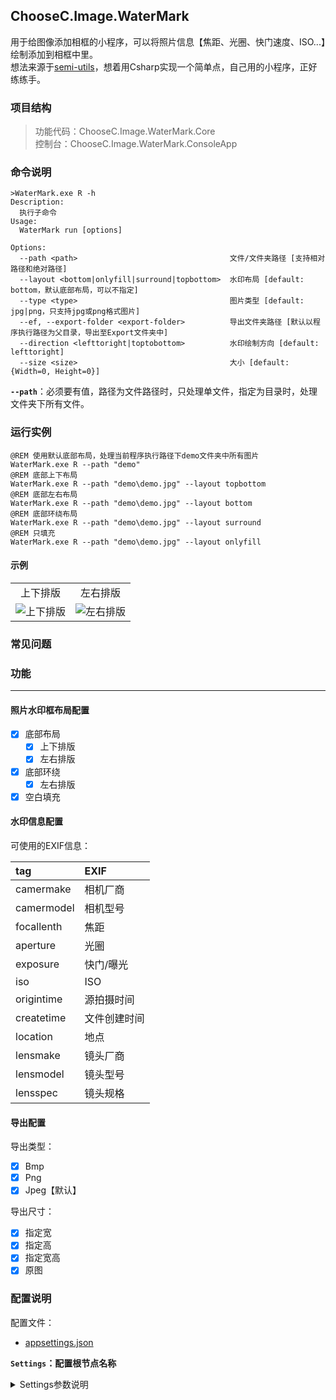## ChooseC.Image.WaterMark

用于给图像添加相框的小程序，可以将照片信息【焦距、光圈、快门速度、ISO...】绘制添加到相框中里。  
想法来源于[semi-utils](https://github.com/leslievan/semi-utils)，想着用Csharp实现一个简单点，自己用的小程序，正好练练手。

### 项目结构

>功能代码：ChooseC.Image.WaterMark.Core  
控制台：ChooseC.Image.WaterMark.ConsoleApp 

### 命令说明

``` SHELL
>WaterMark.exe R -h
Description:
  执行子命令
Usage:
  WaterMark run [options]

Options:
  --path <path>                                  文件/文件夹路径 [支持相对路径和绝对路径]
  --layout <bottom|onlyfill|surround|topbottom>  水印布局 [default: bottom，默认底部布局，可以不指定]
  --type <type>                                  图片类型 [default: jpg|png，只支持jpg或png格式图片]
  --ef, --export-folder <export-folder>          导出文件夹路径 [默认以程序执行路径为父目录，导出至Export文件夹中]
  --direction <lefttoright|toptobottom>          水印绘制方向 [default: lefttoright]
  --size <size>                                  大小 [default: {Width=0, Height=0}]
```
  
**`--path`**：必须要有值，路径为文件路径时，只处理单文件，指定为目录时，处理文件夹下所有文件。

### 运行实例

```batch
@REM 使用默认底部布局，处理当前程序执行路径下demo文件夹中所有图片
WaterMark.exe R --path "demo"
@REM 底部上下布局
WaterMark.exe R --path "demo\demo.jpg" --layout topbottom
@REM 底部左右布局
WaterMark.exe R --path "demo\demo.jpg" --layout bottom
@REM 底部环绕布局
WaterMark.exe R --path "demo\demo.jpg" --layout surround
@REM 只填充
WaterMark.exe R --path "demo\demo.jpg" --layout onlyfill
```

#### 示例

|||
|:--:|:--:|
|上下排版|左右排版|
|![上下排版](demo/demo_230606223945.Png)|![左右排版](demo/demo_230606224019.Png)|

### 常见问题

### 功能

----

#### 照片水印框布局配置

+ [x] 底部布局
  + [x] 上下排版
  + [x] 左右排版
+ [x] 底部环绕
  + [x] 左右排版
+ [x] 空白填充

#### 水印信息配置

可使用的EXIF信息：

|tag|EXIF|
|:--|:--|
|camermake  |相机厂商     |
|camermodel |相机型号     |
|focallenth |焦距        |
|aperture   |光圈        |
|exposure   |快门/曝光    |
|iso        |ISO        |
|origintime |源拍摄时间   |
|createtime |文件创建时间 |
|location   |地点        |
|lensmake   |镜头厂商     |
|lensmodel  |镜头型号     |
|lensspec   |镜头规格     |

#### 导出配置

导出类型：

+ [x] Bmp
+ [x] Png
+ [x] Jpeg【默认】

导出尺寸：

+ [x] 指定宽
+ [x] 指定高
+ [x] 指定宽高
+ [x] 原图

### 配置说明

配置文件：

+ [appsettings.json](ChooseC.Image.WaterMark.ConsoleApp/appsettings.json)

**`Settings`：配置根节点名称**

<details>
<summary>
  Settings参数说明
</summary>
  
#### exporttype

导出图片类型

>[System.Drawing.Imaging.ImageFormat](https://learn.microsoft.com/zh-cn/dotnet/api/system.drawing.imaging.imageformat)

#### exportquality

导出图片质量

#### exportfolder

导出文件夹名称，默认父目录为程序运行目录

#### exportsize

图片导出尺寸，保持原图宽高比缩放，相差部份使用空白填充

尺寸为实际输出图片中除去水印相框的尺寸【OnlyFill为实际输出图片尺寸，其它为图像内容尺寸】

>`(width > 0 && height == 0 ) || (width == 0 && height >0)`：根据原图的宽高比计算缩放后的图片，与导出尺寸有相差的部份，使用fillcolor填充。【处理后的图像，尺寸只能确保宽或高为指定值。】  
>`(width == 0&&height == 0)`：不缩放图片  
>`(width > 0 && height > 0)`：根据导出尺寸，在保持原图宽高比的前提下，计算原图的最大缩放比例，与导出尺寸有相差的部份，使用fillcolor填充。【处理后的图像，尺寸与配置相同】  
>  
> > + exportsize
> > + width
> > + height
> >[System.Drawing.Size](https://learn.microsoft.com/en-us/dotnet/api/system.drawing.size)

#### sign

个性签名

----

### Layout

#### topbottom

上下排版

#### toplogo 上方logo

上下排版中上方logo部份配置

|value|remark|
|:--|:--|
|none|不绘制|
|imglogo|图标logo|
|wordlogo|文字logo|

#### bottominfo 下方信息

使用`{tag}`进行信息格式串编写,eg:`{lensmodel} | {focallenth} {aperture} {exposure} {iso}`

**[tag列表](#水印信息配置)**

#### fillcolor：填充颜色

8位16进制数，最后两位代表透明度

>eg：
白色：`#FFFFFFFF`
黑色：`#000000FF`

#### fillratio：填充比率

背景填充空白占比
$1>fillratio>0$：相对原图百分比占比
$fillratio>1$：占比像素值

#### logmaxheight

logo最大高度

#### bottommaxsize

底部信息最大尺寸

上下布局中，限制`bottominfo`高度，logo高度通过`logmaxheight`配置

#### wordlogofont 或 infofont

logo字体配置 或 水印信息字体配置

#### fontname

字体名称

已有字体：

+ NotoSerif
+ SmileySans
+ SourceHanSansCN
+ SourceHanSerifSC

可以自行添加

**字体资源路径为`{AppContext.BaseDirectory}\Source\Fonts`,`AppContext.BaseDirectory`为当前程序运行时的路径**

**字体文件命名格式为`{fontname}-{fontstyle}.ttf`**

+ 不一定是`ttf`，也可以是`otf`
+ `fontstyle`必须为`System.Drawing.FontStyle`枚举名称

#### fontcolor：字体颜色

8位16进制数，最后两位代表透明度

>eg：
白色：`#FFFFFFFF`
黑色：`#000000FF`

#### fontstyle：字体样式

|value|
|:--|
|Regular|
|Bold|
|Italic|
|Underline|
|Strikeout|

#### fontsize

字体大小，72、48、32...

#### fontunit

字体绘制单位

----

### Layout：

#### bottom 或 surround

底部布局或底部环绕布局

#### leftlogo

左边logo

#### leftinfo

左边水印信息

#### rightlogo

右边logo

#### rightinfo

右边信息

#### fillcolor

填充颜色

#### fillratio

填充比率

#### logmaxheight

logo最大高度

#### bottommaxsize

底部信息最大尺寸

左右布局中，限制底部总高度，`logomaxheight`优先级低于此项。

#### wordlogofont 或 infofont

logo字体或水印信息字体

#### fontname

字体名称

#### fontcolor

字体颜色

#### fontstyle

字体样式

#### fontsize

字体大小

#### fontunit

字体绘制单位

----

### Layout：

#### onlyfill

包围填充布局

#### fillcolor

填充颜色

#### fillratio

填充相对原图占比
</details>
